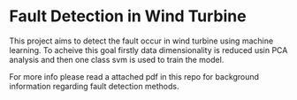 # Fault Detection in Wind Turbine

This project aims to detect the fault occur in wind turbine using machine learning. To acheive this goal firstly data dimensionality is reduced usin PCA analysis and then one class svm is used to train the model. 

For more info please read a attached pdf in this repo for background information regarding fault detection methods.
 
